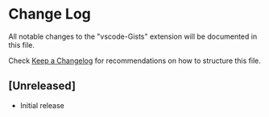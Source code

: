 # Change Log

All notable changes to the "vscode-Gists" extension will be documented in this file.

Check [Keep a Changelog](http://keepachangelog.com/) for recommendations on how to structure this file.

## [Unreleased]

- Initial release